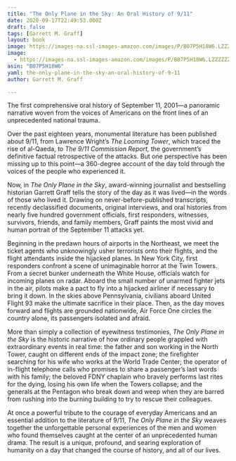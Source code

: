 ```yaml
---
title: "The Only Plane in the Sky: An Oral History of 9/11"
date: 2020-09-17T22:49:53.000Z
draft: false
tags: [Garrett M. Graff]
layout: book
image: https://images-na.ssl-images-amazon.com/images/P/B07P5H18W6.LZZZZZZZ.jpg
image: 
  - https://images-na.ssl-images-amazon.com/images/P/B07P5H18W6.LZZZZZZZ.jpg
asin: "B07P5H18W6"
yaml: the-only-plane-in-the-sky-an-oral-history-of-9-11
author: Garrett M. Graff

---
```


The first comprehensive oral history of September 11, 2001—a panoramic narrative woven from the voices of Americans on the front lines of an unprecedented national trauma.  
  
Over the past eighteen years, monumental literature has been published about 9/11, from Lawrence Wright’s *The Looming Tower*, which traced the rise of al-Qaeda, to *The 9/11 Commission Report,* the government’s definitive factual retrospective of the attacks. But one perspective has been missing up to this point—a 360-degree account of the day told through the voices of the people who experienced it.  
  
Now, in *The Only Plane in the Sky*, award-winning journalist and bestselling historian Garrett Graff tells the story of the day as it was lived—in the words of those who lived it. Drawing on never-before-published transcripts, recently declassified documents, original interviews, and oral histories from nearly five hundred government officials, first responders, witnesses, survivors, friends, and family members, Graff paints the most vivid and human portrait of the September 11 attacks yet.  
  
Beginning in the predawn hours of airports in the Northeast, we meet the ticket agents who unknowingly usher terrorists onto their flights, and the flight attendants inside the hijacked planes. In New York City, first responders confront a scene of unimaginable horror at the Twin Towers. From a secret bunker underneath the White House, officials watch for incoming planes on radar. Aboard the small number of unarmed fighter jets in the air, pilots make a pact to fly into a hijacked airliner if necessary to bring it down. In the skies above Pennsylvania, civilians aboard United Flight 93 make the ultimate sacrifice in their place. Then, as the day moves forward and flights are grounded nationwide, Air Force One circles the country alone, its passengers isolated and afraid.  
  
More than simply a collection of eyewitness testimonies, *The Only Plane in the Sky* is the historic narrative of how ordinary people grappled with extraordinary events in real time: the father and son working in the North Tower, caught on different ends of the impact zone; the firefighter searching for his wife who works at the World Trade Center; the operator of in-flight telephone calls who promises to share a passenger’s last words with his family; the beloved FDNY chaplain who bravely performs last rites for the dying, losing his own life when the Towers collapse; and the generals at the Pentagon who break down and weep when they are barred from rushing into the burning building to try to rescue their colleagues.  
  
At once a powerful tribute to the courage of everyday Americans and an essential addition to the literature of 9/11, *The Only Plane in the Sky* weaves together the unforgettable personal experiences of the men and women who found themselves caught at the center of an unprecedented human drama. The result is a unique, profound, and searing exploration of humanity on a day that changed the course of history, and all of our lives.
